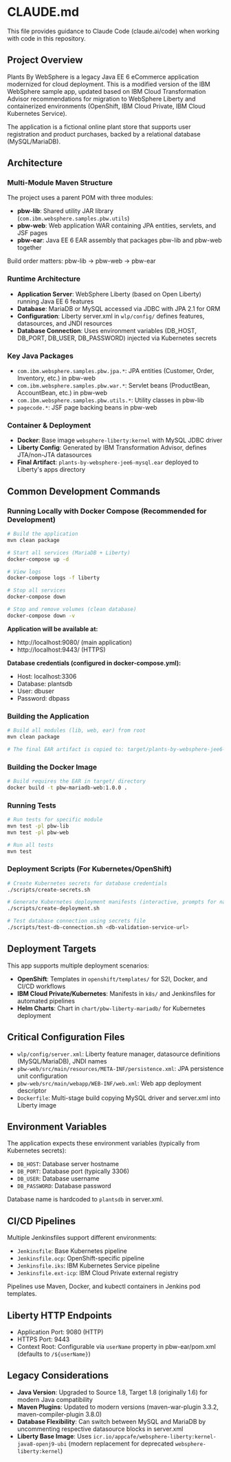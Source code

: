 # CLAUDE.md

This file provides guidance to Claude Code (claude.ai/code) when working with code in this repository.

## Project Overview

Plants By WebSphere is a legacy Java EE 6 eCommerce application modernized for cloud deployment. This is a modified version of the IBM WebSphere sample app, updated based on IBM Cloud Transformation Advisor recommendations for migration to WebSphere Liberty and containerized environments (OpenShift, IBM Cloud Private, IBM Cloud Kubernetes Service).

The application is a fictional online plant store that supports user registration and product purchases, backed by a relational database (MySQL/MariaDB).

## Architecture

### Multi-Module Maven Structure

The project uses a parent POM with three modules:

- **pbw-lib**: Shared utility JAR library (`com.ibm.websphere.samples.pbw.utils`)
- **pbw-web**: Web application WAR containing JPA entities, servlets, and JSF pages
- **pbw-ear**: Java EE 6 EAR assembly that packages pbw-lib and pbw-web together

Build order matters: pbw-lib → pbw-web → pbw-ear

### Runtime Architecture

- **Application Server**: WebSphere Liberty (based on Open Liberty) running Java EE 6 features
- **Database**: MariaDB or MySQL accessed via JDBC with JPA 2.1 for ORM
- **Configuration**: Liberty server.xml in `wlp/config/` defines features, datasources, and JNDI resources
- **Database Connection**: Uses environment variables (DB_HOST, DB_PORT, DB_USER, DB_PASSWORD) injected via Kubernetes secrets

### Key Java Packages

- `com.ibm.websphere.samples.pbw.jpa.*`: JPA entities (Customer, Order, Inventory, etc.) in pbw-web
- `com.ibm.websphere.samples.pbw.war.*`: Servlet beans (ProductBean, AccountBean, etc.) in pbw-web
- `com.ibm.websphere.samples.pbw.utils.*`: Utility classes in pbw-lib
- `pagecode.*`: JSF page backing beans in pbw-web

### Container & Deployment

- **Docker**: Base image `websphere-liberty:kernel` with MySQL JDBC driver
- **Liberty Config**: Generated by IBM Transformation Advisor, defines JTA/non-JTA datasources
- **Final Artifact**: `plants-by-websphere-jee6-mysql.ear` deployed to Liberty's apps directory

## Common Development Commands

### Running Locally with Docker Compose (Recommended for Development)

```bash
# Build the application
mvn clean package

# Start all services (MariaDB + Liberty)
docker-compose up -d

# View logs
docker-compose logs -f liberty

# Stop all services
docker-compose down

# Stop and remove volumes (clean database)
docker-compose down -v
```

**Application will be available at:**
- http://localhost:9080/ (main application)
- http://localhost:9443/ (HTTPS)

**Database credentials (configured in docker-compose.yml):**
- Host: localhost:3306
- Database: plantsdb
- User: dbuser
- Password: dbpass

### Building the Application

```bash
# Build all modules (lib, web, ear) from root
mvn clean package

# The final EAR artifact is copied to: target/plants-by-websphere-jee6-mysql.ear
```

### Building the Docker Image

```bash
# Build requires the EAR in target/ directory
docker build -t pbw-mariadb-web:1.0.0 .
```

### Running Tests

```bash
# Run tests for specific module
mvn test -pl pbw-lib
mvn test -pl pbw-web

# Run all tests
mvn test
```

### Deployment Scripts (For Kubernetes/OpenShift)

```bash
# Create Kubernetes secrets for database credentials
./scripts/create-secrets.sh

# Generate Kubernetes deployment manifests (interactive, prompts for namespace)
./scripts/create-deployment.sh

# Test database connection using secrets file
./scripts/test-db-connection.sh <db-validation-service-url>
```

## Deployment Targets

This app supports multiple deployment scenarios:

- **OpenShift**: Templates in `openshift/templates/` for S2I, Docker, and CI/CD workflows
- **IBM Cloud Private/Kubernetes**: Manifests in `k8s/` and Jenkinsfiles for automated pipelines
- **Helm Charts**: Chart in `chart/pbw-liberty-mariadb/` for Kubernetes deployment

## Critical Configuration Files

- `wlp/config/server.xml`: Liberty feature manager, datasource definitions (MySQL/MariaDB), JNDI names
- `pbw-web/src/main/resources/META-INF/persistence.xml`: JPA persistence unit configuration
- `pbw-web/src/main/webapp/WEB-INF/web.xml`: Web app deployment descriptor
- `Dockerfile`: Multi-stage build copying MySQL driver and server.xml into Liberty image

## Environment Variables

The application expects these environment variables (typically from Kubernetes secrets):

- `DB_HOST`: Database server hostname
- `DB_PORT`: Database port (typically 3306)
- `DB_USER`: Database username
- `DB_PASSWORD`: Database password

Database name is hardcoded to `plantsdb` in server.xml.

## CI/CD Pipelines

Multiple Jenkinsfiles support different environments:

- `Jenkinsfile`: Base Kubernetes pipeline
- `Jenkinsfile.ocp`: OpenShift-specific pipeline
- `Jenkinsfile.iks`: IBM Kubernetes Service pipeline
- `Jenkinsfile.ext-icp`: IBM Cloud Private external registry

Pipelines use Maven, Docker, and kubectl containers in Jenkins pod templates.

## Liberty HTTP Endpoints

- Application Port: 9080 (HTTP)
- HTTPS Port: 9443
- Context Root: Configurable via `userName` property in pbw-ear/pom.xml (defaults to `/${userName}`)

## Legacy Considerations

- **Java Version**: Upgraded to Source 1.8, Target 1.8 (originally 1.6) for modern Java compatibility
- **Maven Plugins**: Updated to modern versions (maven-war-plugin 3.3.2, maven-compiler-plugin 3.8.0)
- **Database Flexibility**: Can switch between MySQL and MariaDB by uncommenting respective datasource blocks in server.xml
- **Liberty Base Image**: Uses `icr.io/appcafe/websphere-liberty:kernel-java8-openj9-ubi` (modern replacement for deprecated `websphere-liberty:kernel`)
